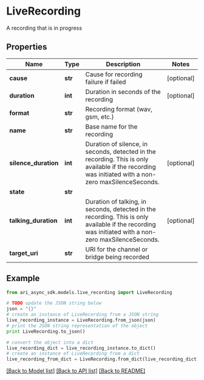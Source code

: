 # LiveRecording

A recording that is in progress

## Properties
Name | Type | Description | Notes
------------ | ------------- | ------------- | -------------
**cause** | **str** | Cause for recording failure if failed | [optional] 
**duration** | **int** | Duration in seconds of the recording | [optional] 
**format** | **str** | Recording format (wav, gsm, etc.) | 
**name** | **str** | Base name for the recording | 
**silence_duration** | **int** | Duration of silence, in seconds, detected in the recording. This is only available if the recording was initiated with a non-zero maxSilenceSeconds. | [optional] 
**state** | **str** |  | 
**talking_duration** | **int** | Duration of talking, in seconds, detected in the recording. This is only available if the recording was initiated with a non-zero maxSilenceSeconds. | [optional] 
**target_uri** | **str** | URI for the channel or bridge being recorded | 

## Example

```python
from ari_async_sdk.models.live_recording import LiveRecording

# TODO update the JSON string below
json = "{}"
# create an instance of LiveRecording from a JSON string
live_recording_instance = LiveRecording.from_json(json)
# print the JSON string representation of the object
print LiveRecording.to_json()

# convert the object into a dict
live_recording_dict = live_recording_instance.to_dict()
# create an instance of LiveRecording from a dict
live_recording_from_dict = LiveRecording.from_dict(live_recording_dict)
```
[[Back to Model list]](../README.md#documentation-for-models) [[Back to API list]](../README.md#documentation-for-api-endpoints) [[Back to README]](../README.md)


